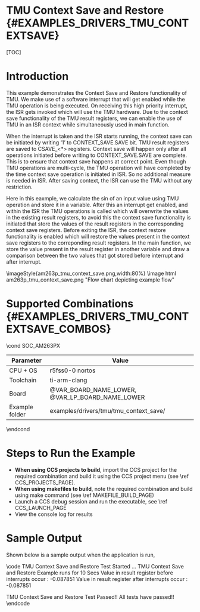 # TMU Context Save and Restore {#EXAMPLES_DRIVERS_TMU_CONTEXTSAVE}

[TOC]

# Introduction

This example demonstrates the Context Save and Restore functionality of TMU. We make use of a software interrupt
that will get enabled while the TMU operation is being executed. On receiving this high priority interrupt, the ISR gets invoked
which will use the TMU hardware. Due to the context save functionality of the TMU result registers, we can enable the use of TMU
in an ISR context while simultaneously used in main function.

When the interrupt is taken and the ISR starts running, the context save can be initiated by writing ‘1’ to CONTEXT_SAVE.SAVE bit.
TMU result registers are saved to CSAVE_<*> registers. Context save will happen only after all operations initiated before writing to
CONTEXT_SAVE.SAVE are complete. This is to ensure that context save happens at correct point. Even though TMU operations are multi-cycle,
the TMU operation will have completed by the time context save operation is initiated in ISR. So no additional measure is needed in ISR.
After saving context, the ISR can use the TMU without any restriction.

Here in this eaxmple, we calculate the sin of an input value using TMU operation and store it in a variable. After this an interrupt
get enabled, and within the ISR the TMU operations is called which will overwrite the values in the existing result registers, to avoid this
the context save functionality is initiated that store the values of the result registers in the corresponding context save registers. Before
exiting the ISR, the context restore functionality is enabled which will restore the values present in the context save registers to the
correponding result registers. In the main function, we store the value present in the result register in another variable and draw a
comparison between the two  values that got stored before interrupt and after interrupt.


\imageStyle{am263p_tmu_context_save.png,width:80%}
\image html am263p_tmu_context_save.png "Flow chart depicting example flow"


# Supported Combinations {#EXAMPLES_DRIVERS_TMU_CONTEXTSAVE_COMBOS}

\cond SOC_AM263PX

 Parameter      | Value
 ---------------|-----------
 CPU + OS       | r5fss0-0 nortos
 Toolchain      | ti-arm-clang
 Board          | @VAR_BOARD_NAME_LOWER, @VAR_LP_BOARD_NAME_LOWER
 Example folder | examples/drivers/tmu/tmu_context_save/

\endcond

# Steps to Run the Example

- **When using CCS projects to build**, import the CCS project for the required combination
  and build it using the CCS project menu (see \ref CCS_PROJECTS_PAGE).
- **When using makefiles to build**, note the required combination and build using
  make command (see \ref MAKEFILE_BUILD_PAGE)
- Launch a CCS debug session and run the executable, see \ref CCS_LAUNCH_PAGE
- View the console log for results


# Sample Output

Shown below is a sample output when the application is run,

\code
TMU Context Save and Restore Test Started ...
TMU Context Save and Restore Example runs for 10 Secs
Value in result register before interrupts occur : -0.087851
Value in result register after interrupts occur : -0.087851

TMU Context Save and Restore Test Passed!!
All tests have passed!!
\endcode

